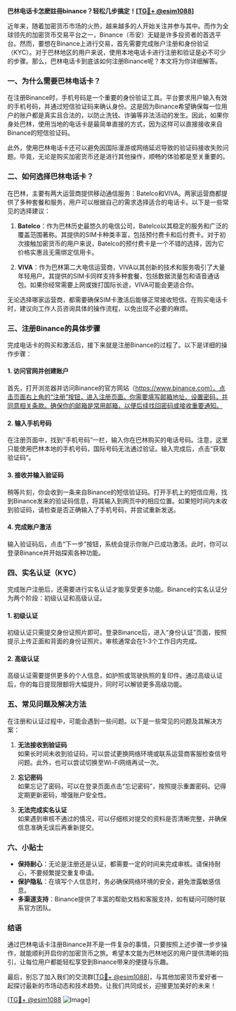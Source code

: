 **巴林电话卡怎麽註冊binance？轻松几步搞定！[[TG💪+ @esim1088](https://t.me/s/esim1088)]**

近年来，随着加密货币市场的火热，越来越多的人开始关注并参与其中。而作为全球领先的加密货币交易平台之一，Binance（币安）无疑是许多投资者的首选平台。然而，要想在Binance上进行交易，首先需要完成账户注册和身份验证（KYC）。对于巴林地区的用户来说，使用本地电话卡进行注册和验证是必不可少的步骤。那么，巴林电话卡到底该如何注册Binance呢？本文将为你详细解答。

### 一、为什么需要巴林电话卡？

在注册Binance时，手机号码是一个重要的身份验证工具。平台要求用户输入有效的手机号码，并通过短信验证码来确认身份。这是因为Binance希望确保每一位用户的账户都是真实且合法的，以防止洗钱、诈骗等非法活动的发生。因此，如果你身处巴林，使用当地的电话卡是最简单直接的方式，因为这样可以直接接收来自Binance的短信验证码。

此外，使用巴林电话卡还可以避免因国际漫游或网络延迟导致的验证码接收失败问题。毕竟，无论是购买加密货币还是进行其他操作，顺畅的体验都是至关重要的。

### 二、如何选择巴林电话卡？

在巴林，主要有两大运营商提供移动通信服务：Batelco和VIVA。两家运营商都提供了多种套餐和服务，用户可以根据自己的需求选择适合的电话卡。以下是一些常见的选择建议：

1. **Batelco**：作为巴林历史最悠久的电信公司，Batelco以其稳定的服务和广泛的覆盖范围著称。其提供的SIM卡种类丰富，包括预付费卡和后付费卡。对于初次接触加密货币的用户来说，Batelco的预付费卡是一个不错的选择，因为它价格实惠且无需绑定信用卡。
   
2. **VIVA**：作为巴林第二大电信运营商，VIVA以其创新的技术和服务吸引了大量年轻用户。其提供的SIM卡同样支持多种套餐，包括数据流量包和语音通话包。如果你经常需要上网或拨打国际长途，VIVA可能会更适合你。

无论选择哪家运营商，都需要确保SIM卡激活后能够正常接收短信。在购买电话卡时，建议向工作人员咨询具体的操作流程，以免出现不必要的麻烦。

### 三、注册Binance的具体步骤

完成电话卡的购买和激活后，接下来就是注册Binance的过程了。以下是详细的操作步骤：

#### 1. 访问官网并创建账户

首先，打开浏览器并访问Binance的官方网站（https://www.binance.com）。点击页面右上角的“注册”按钮，进入注册页面。你需要填写邮箱地址、设置密码，并同意相关条款。确保你的邮箱是常用邮箱，以便后续找回密码或接收重要通知。

#### 2. 输入手机号码

在注册页面中，找到“手机号码”一栏，输入你在巴林购买的电话号码。注意，这里只能使用巴林本地的手机号码，国际号码无法通过验证。输入完成后，点击“获取验证码”。

#### 3. 接收并输入验证码

稍等片刻，你会收到一条来自Binance的短信验证码。打开手机上的短信应用，找到Binance发来的验证码信息，将其输入到网页中的相应位置。如果短时间内未收到验证码，请检查是否正确输入了手机号码，并尝试重新发送。

#### 4. 完成账户激活

输入验证码后，点击“下一步”按钮，系统会提示你账户已成功激活。此时，你可以登录Binance并开始探索各种功能。

### 四、实名认证（KYC）

完成账户注册后，还需要进行实名认证才能享受更多功能。Binance的实名认证分为两个阶段：初级认证和高级认证。

#### 1. 初级认证

初级认证只需提交身份证照片即可。登录Binance后，进入“身份认证”页面，按照提示上传正面和背面的身份证照片。审核通常会在1-3个工作日内完成。

#### 2. 高级认证

高级认证需要提供更多的个人信息，如护照或驾驶执照的复印件。通过高级认证后，你的每日提现限额将大幅提升，同时可以解锁更多高级功能。

### 五、常见问题及解决方法

在注册和认证过程中，可能会遇到一些问题。以下是一些常见的问题及其解决方案：

1. **无法接收到验证码**  
   如果长时间未收到验证码，可以尝试更换网络环境或联系运营商客服检查信号问题。此外，也可以尝试切换至Wi-Fi网络再试一次。

2. **忘记密码**  
   如果忘记了密码，可以在登录页面点击“忘记密码”，按照提示重置密码。记得定期更新密码，增强账户安全性。

3. **无法完成实名认证**  
   如果遇到审核不通过的情况，可以仔细核对提交的资料是否清晰完整，并确保信息准确无误后再重新提交。

### 六、小贴士

- **保持耐心**：无论是注册还是认证，都需要一定的时间来完成审核。请保持耐心，不要频繁提交重复申请。
- **保护隐私**：在填写个人信息时，务必确保网络环境的安全，避免泄露敏感信息。
- **多渠道支持**：Binance提供了丰富的帮助文档和客服支持，如有疑问可随时联系官方团队。

### 结语

通过巴林电话卡注册Binance并不是一件复杂的事情，只要按照上述步骤一步步操作，就能顺利开启你的加密货币之旅。希望本文能为巴林地区的用户提供清晰的指引，让每位用户都能轻松享受到Binance带来的便捷与乐趣。

最后，别忘了加入我们的交流群[[TG💪+ @esim1088](https://t.me/s/esim1088)]，与其他加密货币爱好者一起探讨最新的市场动态和技术趋势。让我们共同成长，迎接更加美好的未来！

[[TG💪+ @esim1088](https://t.me/s/esim1088) ![Image](https://i.postimg.cc/4NQfJmqS/Snipaste-2025-05-13-00-14-12.png)]